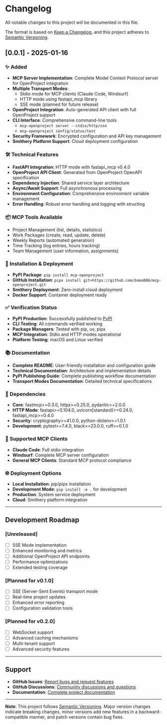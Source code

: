 # Changelog

All notable changes to this project will be documented in this file.

The format is based on [Keep a Changelog](https://keepachangelog.com/en/1.0.0/),
and this project adheres to [Semantic Versioning](https://semver.org/spec/v2.0.0.html).

## [0.0.1] - 2025-01-16

### ✨ Added
- **MCP Server Implementation**: Complete Model Context Protocol server for OpenProject integration
- **Multiple Transport Modes**:
  - Stdio mode for MCP clients (Claude Code, Windsurf)
  - HTTP mode using fastapi_mcp library
  - SSE mode (planned for future release)
- **OpenProject Integration**: Auto-generated API client with full OpenProject support
- **CLI Interface**: Comprehensive command-line tools
  - `mcp-openproject server --stdio/http/sse`
  - `mcp-openproject config/status/test`
- **Security Framework**: Encrypted configuration and API key management
- **Smithery Platform Support**: Cloud deployment configuration

### 🛠️ Technical Features
- **FastAPI Integration**: HTTP mode with fastapi_mcp v0.4.0
- **OpenProject API Client**: Generated from OpenProject OpenAPI specification
- **Dependency Injection**: Shared service layer architecture
- **Async/Await Support**: Full asynchronous processing
- **Environment Configuration**: Comprehensive environment variable management
- **Error Handling**: Robust error handling and logging with structlog

### 📦 MCP Tools Available
- Project Management (list, details, statistics)
- Work Packages (create, read, update, delete)
- Weekly Reports (automated generation)
- Time Tracking (log entries, hours tracking)
- Team Management (user information, assignments)

### 🚀 Installation & Deployment
- **PyPI Package**: `pip install mcp-openproject`
- **GitHub Installation**: `pipx install git+https://github.com/boma086/mcp-openproject.git`
- **Smithery Deployment**: Zero-install cloud deployment
- **Docker Support**: Container deployment ready

### ✅ Verification Status
- **PyPI Production**: Successfully published to [PyPI](https://pypi.org/project/mcp-openproject/)
- **CLI Testing**: All commands verified working
- **Package Managers**: Tested with pip, uv, pipx
- **MCP Integration**: Stdio and HTTP modes operational
- **Platform Testing**: macOS and Linux verified

### 📚 Documentation
- **Complete README**: User-friendly installation and configuration guide
- **Technical Documentation**: Architecture and implementation details
- **PyPI Publishing Guide**: Complete publishing workflow documentation
- **Transport Modes Documentation**: Detailed technical specifications

### 🔧 Dependencies
- **Core**: fastmcp>=0.3.0, httpx>=0.25.0, pydantic>=2.0.0
- **HTTP Mode**: fastapi>=0.104.0, uvicorn[standard]>=0.24.0, fastapi_mcp>=0.4.0
- **Security**: cryptography>=41.0.0, python-dotenv>=1.0.1
- **Development**: pytest>=7.4.0, black>=23.0.0, ruff>=0.1.0

### 🎯 Supported MCP Clients
- **Claude Code**: Full stdio integration
- **Windsurf**: Complete MCP server configuration
- **General MCP Clients**: Standard MCP protocol compliance

### 🌐 Deployment Options
- **Local Installation**: pip/pipx installation
- **Development Mode**: `pip install -e .` for development
- **Production**: System service deployment
- **Cloud**: Smithery platform integration

---

## Development Roadmap

### [Unreleased]
- [ ] SSE Mode implementation
- [ ] Enhanced monitoring and metrics
- [ ] Additional OpenProject API endpoints
- [ ] Performance optimizations
- [ ] Extended testing coverage

### [Planned for v0.1.0]
- [ ] SSE (Server-Sent Events) transport mode
- [ ] Real-time project updates
- [ ] Enhanced error reporting
- [ ] Configuration validation tools

### [Planned for v0.2.0]
- [ ] WebSocket support
- [ ] Advanced caching mechanisms
- [ ] Multi-tenant support
- [ ] Advanced security features

---

## Support

- **GitHub Issues**: [Report bugs and request features](https://github.com/boma086/mcp-openproject/issues)
- **GitHub Discussions**: [Community discussions and questions](https://github.com/boma086/mcp-openproject/discussions)
- **Documentation**: [Complete project documentation](https://github.com/boma086/mcp-openproject/tree/main/docs)

---

**Note**: This project follows [Semantic Versioning](https://semver.org/). Major version changes indicate breaking changes, minor versions add new features in a backward-compatible manner, and patch versions contain bug fixes.